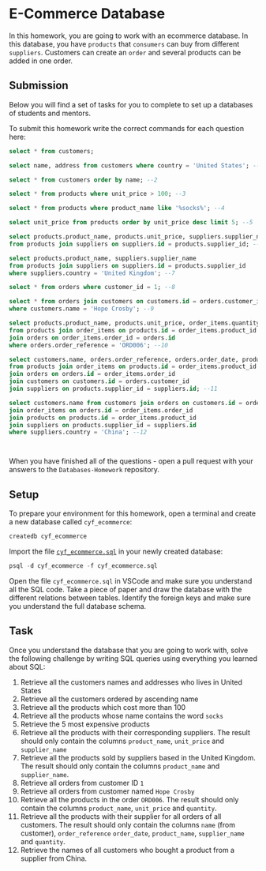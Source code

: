 # E-Commerce Database

In this homework, you are going to work with an ecommerce database. In this database, you have `products` that `consumers` can buy from different `suppliers`. Customers can create an `order` and several products can be added in one order.

## Submission

Below you will find a set of tasks for you to complete to set up a databases of students and mentors.

To submit this homework write the correct commands for each question here:

```sql
select * from customers;

select name, address from customers where country = 'United States'; --1

select * from customers order by name; --2

select * from products where unit_price > 100; --3

select * from products where product_name like '%socks%'; --4

select unit_price from products order by unit_price desc limit 5; --5

select products.product_name, products.unit_price, suppliers.supplier_name
from products join suppliers on suppliers.id = products.supplier_id; --6

select products.product_name, suppliers.supplier_name
from products join suppliers on suppliers.id = products.supplier_id
where suppliers.country = 'United Kingdom'; --7

select * from orders where customer_id = 1; --8

select * from orders join customers on customers.id = orders.customer_id
where customers.name = 'Hope Crosby'; --9

select products.product_name, products.unit_price, order_items.quantity
from products join order_items on products.id = order_items.product_id
join orders on order_items.order_id = orders.id
where orders.order_reference = 'ORD006'; --10

select customers.name, orders.order_reference, orders.order_date, products.product_name, suppliers.supplier_name
from products join order_items on products.id = order_items.product_id
join orders on orders.id = order_items.order_id
join customers on customers.id = orders.customer_id
join suppliers on products.supplier_id = suppliers.id; --11

select customers.name from customers join orders on customers.id = orders.customer_id
join order_items on orders.id = order_items.order_id
join products on products.id = order_items.product_id
join suppliers on products.supplier_id = suppliers.id
where suppliers.country = 'China'; --12




```

When you have finished all of the questions - open a pull request with your answers to the `Databases-Homework` repository.

## Setup

To prepare your environment for this homework, open a terminal and create a new database called `cyf_ecommerce`:

```sql
createdb cyf_ecommerce
```

Import the file [`cyf_ecommerce.sql`](./cyf_ecommerce.sql) in your newly created database:

```sql
psql -d cyf_ecommerce -f cyf_ecommerce.sql
```

Open the file `cyf_ecommerce.sql` in VSCode and make sure you understand all the SQL code. Take a piece of paper and draw the database with the different relations between tables. Identify the foreign keys and make sure you understand the full database schema.

## Task

Once you understand the database that you are going to work with, solve the following challenge by writing SQL queries using everything you learned about SQL:

1. Retrieve all the customers names and addresses who lives in United States
2. Retrieve all the customers ordered by ascending name
3. Retrieve all the products which cost more than 100
4. Retrieve all the products whose name contains the word `socks`
5. Retrieve the 5 most expensive products
6. Retrieve all the products with their corresponding suppliers. The result should only contain the columns `product_name`, `unit_price` and `supplier_name`
7. Retrieve all the products sold by suppliers based in the United Kingdom. The result should only contain the columns `product_name` and `supplier_name`.
8. Retrieve all orders from customer ID `1`
9. Retrieve all orders from customer named `Hope Crosby`
10. Retrieve all the products in the order `ORD006`. The result should only contain the columns `product_name`, `unit_price` and `quantity`.
11. Retrieve all the products with their supplier for all orders of all customers. The result should only contain the columns `name` (from customer), `order_reference` `order_date`, `product_name`, `supplier_name` and `quantity`.
12. Retrieve the names of all customers who bought a product from a supplier from China.
